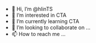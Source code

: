 - 👋 Hi, I’m @hlinTS
- 👀 I’m interested in CTA
- 🌱 I’m currently learning CTA
- 💞️ I’m looking to collaborate on ...
- 📫 How to reach me ...

<!---
hlinTS/hlinTS is a ✨ special ✨ repository because its `README.md` (this file) appears on your GitHub profile.
You can click the Preview link to take a look at your changes.
--->
